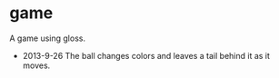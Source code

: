 game
====

A game using gloss.

* 2013-9-26
  The ball changes colors and leaves a tail behind it as it moves.
